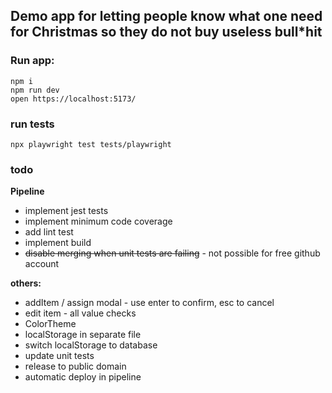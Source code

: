 ## **Demo app for letting people know what one need for Christmas so they do not buy useless bull\*hit**

### **Run app:**

`npm i`  
`npm run dev`  
`open https://localhost:5173/`

### **run tests**

`npx playwright test tests/playwright`

### **todo**

**Pipeline**

- implement jest tests
- implement minimum code coverage
- add lint test
- implement build
- ~~disable merging when unit tests are failing~~ - not possible for free github account

**others:**

- addItem / assign modal - use enter to confirm, esc to cancel
- edit item - all value checks
- ColorTheme
- localStorage in separate file
- switch localStorage to database
- update unit tests
- release to public domain
- automatic deploy in pipeline

